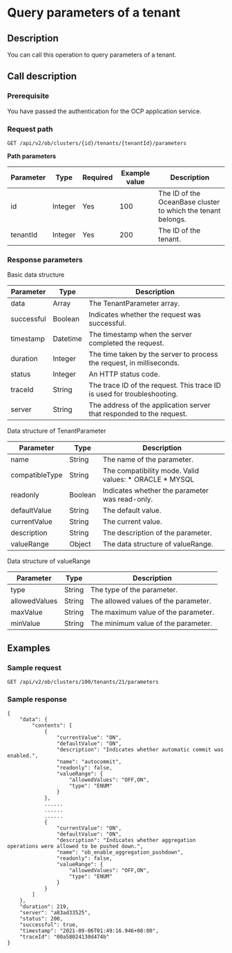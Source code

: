 Query parameters of a tenant 
=================================================



Description 
--------------------------------

You can call this operation to query parameters of a tenant.

Call description 
-------------------------------------

### Prerequisite 

You have passed the authentication for the OCP application service.

### Request path 

`GET /api/v2/ob/clusters/{id}/tenants/{tenantId}/parameters`

**Path parameters** 


| Parameter |  Type   | Required | Example value |                         Description                          |
|-----------|---------|----------|---------------|--------------------------------------------------------------|
| id        | Integer | Yes      | 100           | The ID of the OceanBase cluster to which the tenant belongs. |
| tenantId  | Integer | Yes      | 200           | The ID of the tenant.                                        |



### Response parameters 

Basic data structure


| Parameter  |   Type   |                               Description                               |
|------------|----------|-------------------------------------------------------------------------|
| data       | Array    | The TenantParameter array.                                              |
| successful | Boolean  | Indicates whether the request was successful.                           |
| timestamp  | Datetime | The timestamp when the server completed the request.                    |
| duration   | Integer  | The time taken by the server to process the request, in milliseconds.   |
| status     | Integer  | An HTTP status code.                                                    |
| traceId    | String   | The trace ID of the request. This trace ID is used for troubleshooting. |
| server     | String   | The address of the application server that responded to the request.    |



Data structure of TenantParameter


|   Parameter    |  Type   |                                                                                   Description                                                                                   |
|----------------|---------|---------------------------------------------------------------------------------------------------------------------------------------------------------------------------------|
| name           | String  | The name of the parameter.                                                                                                                                                      |
| compatibleType | String  | The compatibility mode.  Valid values: * ORACLE   * MYSQL    |
| readonly       | Boolean | Indicates whether the parameter was read-only.                                                                                                                                  |
| defaultValue   | String  | The default value.                                                                                                                                                              |
| currentValue   | String  | The current value.                                                                                                                                                              |
| description    | String  | The description of the parameter.                                                                                                                                               |
| valueRange     | Object  | The data structure of valueRange.                                                                                                                                               |



Data structure of valueRange


|   Parameter   |  Type  |             Description              |
|---------------|--------|--------------------------------------|
| type          | String | The type of the parameter.           |
| allowedValues | String | The allowed values of the parameter. |
| maxValue      | String | The maximum value of the parameter.  |
| minValue      | String | The minimum value of the parameter.  |



Examples 
-----------------------------

### Sample request 

`GET /api/v2/ob/clusters/100/tenants/21/parameters`

### Sample response 

```unknow
{
    "data": {
        "contents": [
            {
                "currentValue": "ON",
                "defaultValue": "ON",
                "description": "Indicates whether automatic commit was enabled.",
                "name": "autocommit",
                "readonly": false,
                "valueRange": {
                    "allowedValues": "OFF,ON",
                    "type": "ENUM"
                }
            },
            ......
            ......
            ......
            {
                "currentValue": "ON",
                "defaultValue": "ON",
                "description": "Indicates whether aggregation operations were allowed to be pushed down.",
                "name": "ob_enable_aggregation_pushdown",
                "readonly": false,
                "valueRange": {
                    "allowedValues": "OFF,ON",
                    "type": "ENUM"
                }
            }
        ]
    },
    "duration": 219,
    "server": "a83ad33525",
    "status": 200,
    "successful": true,
    "timestamp": "2021-09-06T01:49:16.946+08:00",
    "traceId": "00a58024130d474b"
}
```


